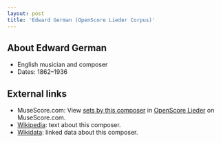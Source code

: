 ```yaml
---
layout: post
title: 'Edward German (OpenScore Lieder Corpus)'
---
```


## About Edward German

- English musician and composer
- Dates: 1862–1936

## External links

- MuseScore.com: View [sets by this composer] in [OpenScore Lieder] on MuseScore.com.
- [Wikipedia]: text about this composer.
- [Wikidata]: linked data about this composer.

[Wikipedia]: https://en.wikipedia.org/wiki/Edward_German
[Wikidata]: https://www.wikidata.org/wiki/Q2355124
[sets by this composer]: https://musescore.com/openscore-lieder-corpus/sets?order=title&text=German,+Edward
[OpenScore Lieder]: https://musescore.com/openscore-lieder-corpus


